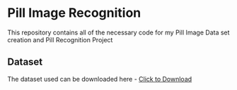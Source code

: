 # Pill Image Recognition
This repository contains all of the necessary code for my Pill Image Data set creation and Pill Recognition Project 

## Dataset
The dataset used can be downloaded here - [Click to Download](https://drive.google.com/drive/folders/10r35ndh4LeOV5s_Rp0MscGUJt1SUfK1A?usp=sharing)
